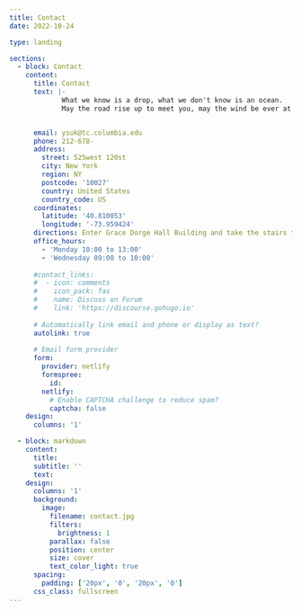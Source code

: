 ```yaml
---
title: Contact
date: 2022-10-24

type: landing

sections:
  - block: Contact
    content:
      title: Contact
      text: |-
             What we know is a drop, what we don't know is an ocean.
             May the road rise up to meet you, may the wind be ever at your back. May the sun shine warm upon your face and the rain fall softly on your fields.


      email: ysuk@tc.columbia.edu
      phone: 212-678-
      address:
        street: 525west 120st
        city: New York
        region: NY
        postcode: '10027'
        country: United States
        country_code: US
      coordinates:
        latitude: '40.810053'
        longitude: '-73.959424'
      directions: Enter Grace Dorge Hall Building and take the stairs to Office 552 GDodge on Floor 5
      office_hours:
        - 'Monday 10:00 to 13:00'
        - 'Wednesday 09:00 to 10:00'
      
      #contact_links:
      #  - icon: comments
      #    icon_pack: fas
      #    name: Discuss on Forum
      #    link: 'https://discourse.gohugo.io'
    
      # Automatically link email and phone or display as text?
      autolink: true
    
      # Email form provider
      form:
        provider: netlify
        formspree:
          id:
        netlify:
          # Enable CAPTCHA challenge to reduce spam?
          captcha: false
    design:
      columns: '1'

  - block: markdown
    content:
      title:
      subtitle: ''
      text:
    design:
      columns: '1'
      background:
        image: 
          filename: contact.jpg
          filters:
            brightness: 1
          parallax: false
          position: center
          size: cover
          text_color_light: true
      spacing:
        padding: ['20px', '0', '20px', '0']
      css_class: fullscreen
---
```

